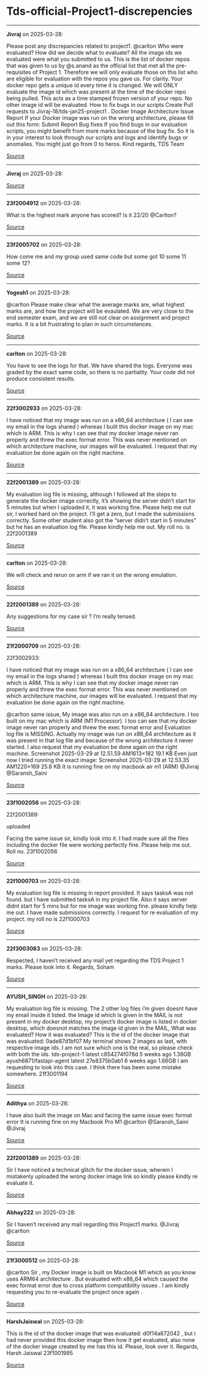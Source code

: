 # Tds-official-Project1-discrepencies


---

**Jivraj** on 2025-03-28:

Please post any discrepancies related to project1.
@carlton
Who were evaluated? How did we decide what to evaluate?
All the image ids we evaluated were what you submitted to us. This is the list of docker repos that was given to us by @s.anand as the official list that met all the pre-requisites of Project 1. Therefore we will only evaluate those on this list who are eligible for evaluation with the repos you gave us.
For clarity. Your docker repo gets a unique id every time it is changed. We will ONLY evaluate the image id which was present at the time of the docker repo being pulled. This acts as a time stamped frozen version of your repo. No other image id will be evaluated.
How to fix bugs in our scripts
Create Pull requests to Jivraj-18/tds-jan25-project1 .
Docker Image Architecture Issue Report
If your Docker image was run on the wrong architecture, please fill out this form:
Submit Report
Bug fixes
If you find bugs in our evaluation scripts, you might benefit from more marks because of the bug fix. So it is in your interest to look through our scripts and logs and identify bugs or anomalies. You might just go from 0 to heros.
Kind regards,
TDS Team

[Source](https://discourse.onlinedegree.iitm.ac.in/t/tds-official-project1-discrepencies/171141/1)

---

**Jivraj** on 2025-03-28:



[Source](https://discourse.onlinedegree.iitm.ac.in/t/tds-official-project1-discrepencies/171141/2)

---

**23f2004912** on 2025-03-28:

What is the highest mark anyone has scored? Is it 22/20
@Carlton?

[Source](https://discourse.onlinedegree.iitm.ac.in/t/tds-official-project1-discrepencies/171141/3)

---

**23f2005702** on 2025-03-28:

How come me and my group used same code but some got 10 some 11 some 12?

[Source](https://discourse.onlinedegree.iitm.ac.in/t/tds-official-project1-discrepencies/171141/4)

---

**Yogesh1** on 2025-03-28:

@carlton Please make clear what the average marks are, what highest marks are, and how the project will be evaulated.
We are very close to the end semester exam, and we are still not clear on assignment and project marks. It is a bit frustrating to plan in such circumstances.

[Source](https://discourse.onlinedegree.iitm.ac.in/t/tds-official-project1-discrepencies/171141/5)

---

**carlton** on 2025-03-28:

You have to see the logs for that. We have shared the logs. Everyone was graded by the exact same code, so there is no partiality. Your code did not produce consistent results.

[Source](https://discourse.onlinedegree.iitm.ac.in/t/tds-official-project1-discrepencies/171141/6)

---

**22f3002933** on 2025-03-28:

I have noticed that my image was run on a x86_64 architecture ( I can see my email in the logs shared ) whereas I built this docker image on my mac which is ARM. This is why I can see that my docker image never ran properly and threw the exec format error.
This was never mentioned on which architecture machine, our images will be evaluated. I request that my evaluation be done again on the right machine.

[Source](https://discourse.onlinedegree.iitm.ac.in/t/tds-official-project1-discrepencies/171141/7)

---

**22f2001389** on 2025-03-28:

My evaluation log file is missing, although I followed all the steps to generate the docker image correctly, it’s showing the server didn’t start for 5 minutes but when I uploaded it, it was working fine. Please help me out sir, I worked hard on the project. I’ll get a zero, but I made the submissions correctly. Some other student also got the “server didn’t start in 5 minutes” but he has an evaluation log file. Please kindly help me out. My roll no. is 22f2001389

[Source](https://discourse.onlinedegree.iitm.ac.in/t/tds-official-project1-discrepencies/171141/8)

---

**carlton** on 2025-03-28:

We will check and rerun on arm if we ran it on the wrong emulation.

[Source](https://discourse.onlinedegree.iitm.ac.in/t/tds-official-project1-discrepencies/171141/9)

---

**22f2001389** on 2025-03-28:

Any suggestions for my case sir ? I’m really tensed.

[Source](https://discourse.onlinedegree.iitm.ac.in/t/tds-official-project1-discrepencies/171141/11)

---

**21f2000709** on 2025-03-28:




 22f3002933:

I have noticed that my image was run on a x86_64 architecture ( I can see my email in the logs shared ) whereas I built this docker image on my mac which is ARM. This is why I can see that my docker image never ran properly and threw the exec format error.
This was never mentioned on which architecture machine, our images will be evaluated. I request that my evaluation be done again on the right machine.


@carlton  same issue, My image was also run on a x86_64 architecture. I too built on my mac which is ARM (M1 Processor). I too can see that my docker image never ran properly and threw the exec format error  and  Evaluation log file is MISSING.
Actually my image was run on x86_64 architecture as it was present in that log file and because of the wrong architecture it never started.
I also request that my evaluation be done again on the right machine.
Screenshot 2025-03-29 at 12.51.59 AM1613×182 19.1 KB
Even just now I tried running the exact image:
Screenshot 2025-03-29 at 12.53.35 AM1220×169 25.8 KB
It is running fine on my macbook air m1 (ARM)
@Jivraj @Saransh_Saini

[Source](https://discourse.onlinedegree.iitm.ac.in/t/tds-official-project1-discrepencies/171141/12)

---

**23f1002056** on 2025-03-28:




 22f2001389:

uploaded


Facing the same issue sir, kindly look into it. I had made sure all the files including the docker file were working perfectly fine. Please help me out.
Roll no. 23f1002056

[Source](https://discourse.onlinedegree.iitm.ac.in/t/tds-official-project1-discrepencies/171141/13)

---

**22f1000703** on 2025-03-28:

My evaluation log file is missing in report provided. It says tasksA was not found. but I have submitted tasksA in my project file. Also it says server didnt start for 5 mins but for me image was working fine. please kindly help me out. I have made submissions correctly. I request for re evaluation of my project. my roll no is 22f1000703

[Source](https://discourse.onlinedegree.iitm.ac.in/t/tds-official-project1-discrepencies/171141/14)

---

**22f3003083** on 2025-03-28:

Respected,
I haven’t received any mail yet regarding the TDS Project 1 marks.
Please look into it.
Regards,
Soham

[Source](https://discourse.onlinedegree.iitm.ac.in/t/tds-official-project1-discrepencies/171141/15)

---

**AYUSH_SINGH** on 2025-03-28:

My evaluation log file is missing.
The 2 other log files i’m given doesnt have my email inside it listed.
the Image id which is given in the MAIL is not present in my docker desktop, my project’s docker image is listed in docker desktop, which doesnot matches the image id given in the MAIL,
What was evaluated? How it was evaluated?
This is the id of the docker image that was evaluated: 0ade87d1bf07
My terminal shows 2 images as last, with respective image ids. I am not sure which one is the real, so please check with both the ids.
tds-project-1              latest    c854274f078d   5 weeks ago    1.38GB
ayush6871/fastapi-agent    latest    27e8375b0ab1   6 weeks ago    1.66GB
I am requesting to look into this case. I think there has been some mistake somewhere.
21f3001194

[Source](https://discourse.onlinedegree.iitm.ac.in/t/tds-official-project1-discrepencies/171141/16)

---

**Adithya** on 2025-03-28:

I have also built the image on Mac and facing the same issue
exec format error
It is running fine on my Macbook Pro M1
@carlton @Saransh_Saini @Jivraj

[Source](https://discourse.onlinedegree.iitm.ac.in/t/tds-official-project1-discrepencies/171141/17)

---

**22f2001389** on 2025-03-28:

Sir I have noticed a technical glitch for the docker issue, wherein I mistakenly uploaded the wrong docker image link so kindly please kindly re evaluate it.

[Source](https://discourse.onlinedegree.iitm.ac.in/t/tds-official-project1-discrepencies/171141/18)

---

**Abhay222** on 2025-03-28:

Sir I haven’t received any mail regarding this Project1 marks. @Jivraj @carlton

[Source](https://discourse.onlinedegree.iitm.ac.in/t/tds-official-project1-discrepencies/171141/19)

---

**21f3000512** on 2025-03-28:

@carlton Sir , my Docker image is built on Macbook M1 which as you know uses ARM64 architecture . But evaluated with x86_64 which caused the exec format error due to cross platform compatibility issues . I am kindly requesting you to re-evaluate the project once again .

[Source](https://discourse.onlinedegree.iitm.ac.in/t/tds-official-project1-discrepencies/171141/20)

---

**HarshJaiswal** on 2025-03-28:

This is the id of the docker image that was evaluated: d0f14a872042  , but i had never provided this docker image then how it get evaluated, also none of the docker image created by me has this id.
Please, look over it.
Regards,
Harsh Jaiswal
23f1001995

[Source](https://discourse.onlinedegree.iitm.ac.in/t/tds-official-project1-discrepencies/171141/21)